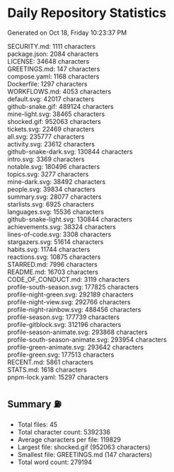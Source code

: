 # Daily Repository Statistics 
Generated on Oct 18, Friday 10:23:37 PM  

SECURITY.md: 1111 characters  
package.json: 2084 characters  
LICENSE: 34648 characters  
GREETINGS.md: 147 characters  
compose.yaml: 1168 characters  
Dockerfile: 1297 characters  
WORKFLOWS.md: 4053 characters  
default.svg: 42017 characters  
github-snake.gif: 489124 characters  
mine-light.svg: 38465 characters  
shocked.gif: 952063 characters  
tickets.svg: 22469 characters  
all.svg: 235777 characters  
activity.svg: 23612 characters  
github-snake-dark.svg: 130844 characters  
intro.svg: 3369 characters  
notable.svg: 180496 characters  
topics.svg: 3277 characters  
mine-dark.svg: 38492 characters  
people.svg: 39834 characters  
summary.svg: 28077 characters  
starlists.svg: 6925 characters  
languages.svg: 15536 characters  
github-snake-light.svg: 130844 characters  
achievements.svg: 38324 characters  
lines-of-code.svg: 3308 characters  
stargazers.svg: 51614 characters  
habits.svg: 11744 characters  
reactions.svg: 10875 characters  
STARRED.md: 7996 characters  
README.md: 16703 characters  
CODE_OF_CONDUCT.md: 3119 characters  
profile-south-season.svg: 177825 characters  
profile-night-green.svg: 292189 characters  
profile-night-view.svg: 292766 characters  
profile-night-rainbow.svg: 488456 characters  
profile-season.svg: 177739 characters  
profile-gitblock.svg: 312196 characters  
profile-season-animate.svg: 293868 characters  
profile-south-season-animate.svg: 293954 characters  
profile-green-animate.svg: 293642 characters  
profile-green.svg: 177513 characters  
RECENT.md: 5861 characters  
STATS.md: 1618 characters  
pnpm-lock.yaml: 15297 characters  

## Summary ⛽  
- Total files: 45  
- Total character count: 5392336  
- Average characters per file: 119829  
- Largest file: shocked.gif (952063 characters)  
- Smallest file: GREETINGS.md (147 characters)  
- Total word count: 279194  
